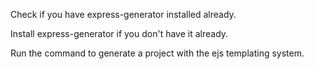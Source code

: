 Check if you have express-generator installed already.

Install express-generator if you don't have it already.

Run the command to generate a project with the ejs templating system.
